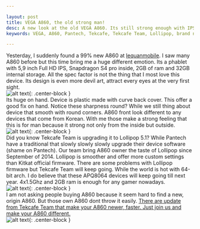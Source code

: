 ```yaml
---

layout: post
title: VEGA A860, the old strong man!
desc: A new look at the old VEGA A860. Its still strong enough with IPS full-hd, Quad-core 1,5GHz, 2GB RAM, 32G internal storage.
keywords: VEGA, A860, Pantech, Tekcafe, Tekcafe Team, Lollipop, brand new, project, custom rom, feeling, performance

---
```


Yesterday, I suddenly found a 99% new A860 at [lequanmobile](http://lequanmobile.com). I saw many A860 before but this time bring me a huge different emotion. Its a phablet with 5,9 inch Full HD IPS, Snapdragon S4 pro inside, 2GB of ram and 32GB internal storage. All the spec factor is not the thing that I most love this device. Its design is even more devil art, attract every eyes at the very first sight.  
![alt text](https://lh3.googleusercontent.com/-QLuFGlPcyMA/VUCN0DUOciI/AAAAAAAAES0/oBLHcvCQgYU/s640/20150429_1047058.jpg "A860K 99% new with fullbox"){: .center-block }  
Its huge on hand. Device is plastic made with curve back cover. This offer a good fix on hand. Notice these sharpness round? While we still thing about device that smooth with round corners. A860 front look different to any devices that come from Korean. With me those make a strong feeling that this is for man because it strong not only from the inside but outside.  
![alt text](https://lh3.googleusercontent.com/-FRiWe2UHi0A/VUCI2aAKuSI/AAAAAAAAERk/e_CFUGlMD98/s640/20150429_1047575.jpg "A860 fix on hands"){: .center-block }  
Did you know Tekcafe Team is upgrading it to Lollipop 5.1? While Pantech have a traditional that slowly slowly slowly upgrade their device software (shame on Pantech). Our team bring A860 owner the taste of Lollipop since September of 2014. Lollipop is smoother and offer more custom settings than Kitkat official firmware. There are some problems with Lollipop firmware but Tekcafe Team will keep going. While the world is hot with 64-bit arch. I do believe that these APQ8064 devices will keep going till next year. 4x1.5Ghz and 2GB ram is enough for any gamer nowadays.  
![alt text](https://lh3.googleusercontent.com/-DXrxQOaHTBk/VUCLZ-qYUHI/AAAAAAAAESU/2Di1PZSS82I/s640/860.png "Tekcafe Team made old men strong"){: .center-block }  
I am not asking people buying A860 because it seem hard to find a new, origin A860. But those own A860 dont throw it easily. [There are update from Tekcafe Team that make your A860 newer, faster. Just join us and make your A860 different.](http://tekcafe.vn)  
![alt text](https://lh3.googleusercontent.com/-AY90vz2ztoo/VUCI2ZtRU6I/AAAAAAAAERk/EYdFmqzyzo8/s640/20150429_1048286.jpg "A860 old strong man"){: .center-block }

